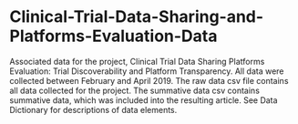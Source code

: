 # Clinical-Trial-Data-Sharing-and-Platforms-Evaluation-Data
Associated data for the project, Clinical Trial Data Sharing Platforms Evaluation: Trial Discoverability and Platform Transparency. All data were collected between February and April 2019.
The raw data csv file contains all data collected for the project. The summative data csv contains summative data, which was included into the resulting article. See Data Dictionary for descriptions of data elements.
